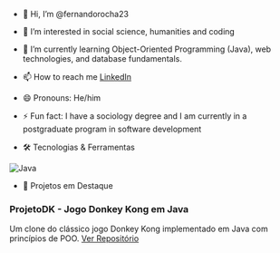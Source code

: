 - 👋 Hi, I’m @fernandorocha23
- 👀 I’m interested in social science, humanities and coding
- 🌱 I’m currently learning Object-Oriented Programming (Java), web technologies, and database fundamentals.
- 📫 How to reach me [LinkedIn](https://www.linkedin.com/in/fernando-antunes-rocha/) 
- 😄 Pronouns: He/him
- ⚡ Fun fact: I have a sociology degree and I am currently in a postgraduate program in software development

- 🛠️ Tecnologias & Ferramentas
  
![Java](https://img.shields.io/badge/-Java-007396?style=flat&logo=java&logoColor=white)


- 🚀 Projetos em Destaque
  
### ProjetoDK - Jogo Donkey Kong em Java
Um clone do clássico jogo Donkey Kong implementado em Java com princípios de POO.
[Ver Repositório](https://github.com/fernandorocha23/ProjetoDK) 
